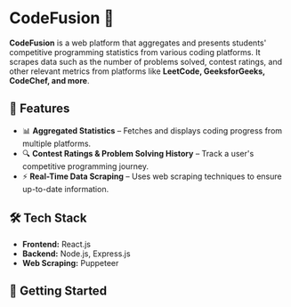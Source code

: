 
# CodeFusion 🚀  

**CodeFusion** is a web platform that aggregates and presents students' competitive programming statistics from various coding platforms. It scrapes data such as the number of problems solved, contest ratings, and other relevant metrics from platforms like **LeetCode, GeeksforGeeks, CodeChef, and more**.

## 🌟 Features  
- 📊 **Aggregated Statistics** – Fetches and displays coding progress from multiple platforms.  
- 🔍 **Contest Ratings & Problem Solving History** – Track a user's competitive programming journey.  
- ⚡ **Real-Time Data Scraping** – Uses web scraping techniques to ensure up-to-date information.  
 

## 🛠️ Tech Stack  
- **Frontend:** React.js  
- **Backend:** Node.js, Express.js   
- **Web Scraping:** Puppeteer  
  

## 🚀 Getting Started  